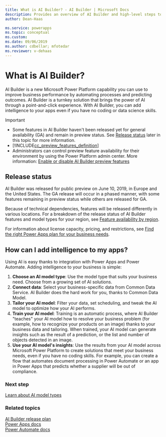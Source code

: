 ```yaml
---
title: What is AI Builder? - AI Builder | Microsoft Docs
description: Provides an overview of AI Builder and high-level steps to add intelligence to your apps
author: Dean-Haas

ms.service: powerapps
ms.topic: conceptual
ms.custom: 
ms.date: 09/06/2019
ms.author: cdbellar; mfotedar
ms.reviewer: v-dehaas
---
```


# What is AI Builder?

AI Builder is a new<!--Would you say it's still "new"?--> Microsoft Power Platform capability you can use to<!--Suggested. Style Guide prefers us to focus on what the customer needs rather than saying the software helps, or allows, or lets them do something.--> improve business performance by automating processes and predicting outcomes. AI Builder is a turnkey solution that brings the power of AI through a point-and-click experience. With AI Builder, you can add intelligence to your apps even if you have no coding or data science skills.

 > [!IMPORTANT]
 >
 > - Some features in AI Builder haven't been released yet for general availability (GA) and remain in preview status. See [Release status](#release-status) later in this topic for more information.
 > - [!INCLUDE[cc_preview_features_definition](./includes/cc-preview-features-definition.md)]
 > - Administrators can control preview feature availability for their environment by using the Power Platform admin center. More information: [Enable or disable AI Builder preview features](administer.md#enable-or-disable-ai-builder-preview-features)<!--note from editor: The "More information: [link]** pattern doesn't take a trailing period. This is one reason it's always at the end of a paragraph. When the lead-in sentence has some specifics in it (as in line 30), the pattern does have a period after it. "For more information about some specific aspect of this thing, see [link]." -->

## Release status

AI Builder was released for public preview on June 10, 2019, in Europe and the United States. The GA release will occur in a phased manner, with some features remaining in preview status while others are released for GA.

Because of technical dependencies, features will be released differently in various locations. For a breakdown of the release status of AI Builder features and model types for your region, see [Feature availability by region](availability-region.md).

For information about license capacity, pricing, and restrictions, see [Find the right Power Apps plan for your business needs](https://powerapps.microsoft.com/pricing/).

## How can I add intelligence to my apps?

Using AI is easy thanks to integration with Power Apps and Power Automate<!--note from editor: Because "Microsoft" occurs on every page in docs, we count that as the first occurrence. The one exception is Teams, which our branding guidelines say should be "Microsoft Teams" at the first occurrence, and then just "Teams" after that. And of course some things always need "Microsoft," such as "Microsoft Power Platform." -->. Adding intelligence to your business is simple:

1. **Choose an AI model type**: Use the model type that suits your business need. Choose from a growing set of AI solutions.
1. **Connect data**: Select your business-specific data from Common Data Service. AI Builder does the hard work for you, thanks to Common Data Model<!--New guidance: No "the" for Common Data Model in addition to Common Data Service. -->.
1. **Tailor your AI model**: Filter your data, set scheduling, and tweak the AI model to optimize how your AI performs.
1. **Train your AI model**: Training is an automatic process, where AI Builder "teaches" your AI model how to resolve your business problem (for example, how to recognize your products on an image) thanks to your business data and tailoring. When trained, your AI model can generate insights such as the result of a prediction, or the list and number of objects detected in an image.
1. **Use your AI model's insights**: Use the results from your AI model across Microsoft Power Platform to create solutions that meet your business needs, even if you have no coding skills. For example, you can create a flow that automates document processing in Power Automate or an app in Power Apps that predicts whether a supplier will be out of compliance.

### Next step

[Learn about AI model types](model-types.md)

### Related topics

[AI Builder release plan](/power-platform-release-plan/2019wave2/ai-builder/planned-features)  
[Power Apps docs](https://docs.microsoft.com/powerapps/)  
[Power Automate docs](https://docs.microsoft.com/flow/getting-started)

